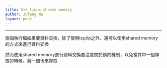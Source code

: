 ```yaml
---
title: C++ linux shared memory
author: Jufeng Wu
layout: post
---
```


----------------------
兩個執行檔如果要資料交換，除了使用tcp/ip之外，還可以使用shared memory的方式來進行資料交換<br/>

然而使用shared memory進行資料交換要注意關於鎖的機制，以免當其中一個存取的時候，另一個也來存取<br/>



